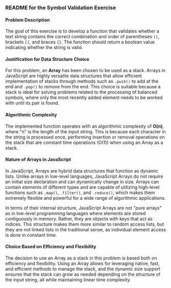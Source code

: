 ### README for the Symbol Validation Exercise

#### Problem Description
The goal of this exercise is to develop a function that validates whether a text string contains the correct combination and order of parentheses `()`, brackets `[]`, and braces `{}`. The function should return a boolean value indicating whether the string is valid.

#### Justification for Data Structure Choice
For this problem, an **Array** has been chosen to be used as a stack. Arrays in JavaScript are highly versatile data structures that allow efficient implementation of stacks through methods such as `.push()` to add at the end and `.pop()` to remove from the end. This choice is suitable because a stack is ideal for solving problems related to the processing of balanced symbols, where only the most recently added element needs to be worked with until its pair is found.

#### Algorithmic Complexity
The implemented function operates with an algorithmic complexity of **O(n)**, where "n" is the length of the input string. This is because each character in the string is processed once, performing insertion or removal operations on the stack that are constant time operations (O(1)) when using an Array as a stack.

#### Nature of Arrays in JavaScript
In JavaScript, Arrays are hybrid data structures that function as dynamic lists. Unlike arrays in low-level languages, JavaScript Arrays do not require an initial size declaration and can dynamically change in size. Arrays can contain elements of different types and are capable of utilizing high-level functions such as `.map()`, `.filter()`, and `.reduce()`, which makes them extremely flexible and powerful for a wide range of algorithmic applications.

In terms of their internal structure, JavaScript Arrays are not "pure arrays" as in low-level programming languages where elements are stored contiguously in memory. Rather, they are objects with keys that act as indices. This structure makes them more similar to random access lists, but they are not linked lists in the traditional sense, as individual element access is done in constant time.

#### Choice Based on Efficiency and Flexibility
The decision to use an Array as a stack in this problem is based both on efficiency and flexibility. Using an Array allows for leveraging native, fast, and efficient methods to manage the stack, and the dynamic size support ensures that the stack can grow as needed depending on the structure of the input string, all while maintaining linear time complexity.
